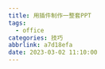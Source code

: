 ```yaml
---
title: 用插件制作一整套PPT
tags:
  - office
categories: 技巧
abbrlink: a7d18efa
date: 2023-03-02 11:10:00
---
```

